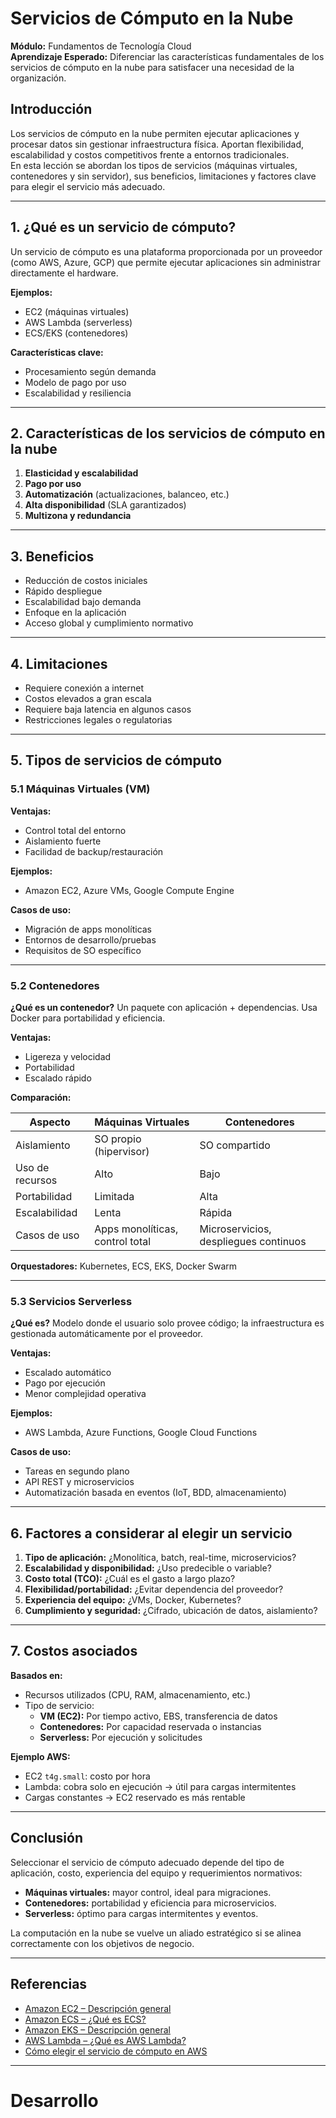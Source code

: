 # Servicios de Cómputo en la Nube

**Módulo:** Fundamentos de Tecnología Cloud  
**Aprendizaje Esperado:** Diferenciar las características fundamentales de los servicios de cómputo en la nube para satisfacer una necesidad de la organización.

## Introducción

Los servicios de cómputo en la nube permiten ejecutar aplicaciones y procesar datos sin gestionar infraestructura física. Aportan flexibilidad, escalabilidad y costos competitivos frente a entornos tradicionales.  
En esta lección se abordan los tipos de servicios (máquinas virtuales, contenedores y sin servidor), sus beneficios, limitaciones y factores clave para elegir el servicio más adecuado.

---

## 1. ¿Qué es un servicio de cómputo?

Un servicio de cómputo es una plataforma proporcionada por un proveedor (como AWS, Azure, GCP) que permite ejecutar aplicaciones sin administrar directamente el hardware.

**Ejemplos:**
- EC2 (máquinas virtuales)
- AWS Lambda (serverless)
- ECS/EKS (contenedores)

**Características clave:**
- Procesamiento según demanda
- Modelo de pago por uso
- Escalabilidad y resiliencia

---

## 2. Características de los servicios de cómputo en la nube

1. **Elasticidad y escalabilidad**
2. **Pago por uso**
3. **Automatización** (actualizaciones, balanceo, etc.)
4. **Alta disponibilidad** (SLA garantizados)
5. **Multizona y redundancia**

---

## 3. Beneficios

- Reducción de costos iniciales
- Rápido despliegue
- Escalabilidad bajo demanda
- Enfoque en la aplicación
- Acceso global y cumplimiento normativo

---

## 4. Limitaciones

- Requiere conexión a internet
- Costos elevados a gran escala
- Requiere baja latencia en algunos casos
- Restricciones legales o regulatorias

---

## 5. Tipos de servicios de cómputo

### 5.1 Máquinas Virtuales (VM)

**Ventajas:**
- Control total del entorno
- Aislamiento fuerte
- Facilidad de backup/restauración

**Ejemplos:**
- Amazon EC2, Azure VMs, Google Compute Engine

**Casos de uso:**
- Migración de apps monolíticas
- Entornos de desarrollo/pruebas
- Requisitos de SO específico

---

### 5.2 Contenedores

**¿Qué es un contenedor?**
Un paquete con aplicación + dependencias. Usa Docker para portabilidad y eficiencia.

**Ventajas:**
- Ligereza y velocidad
- Portabilidad
- Escalado rápido

**Comparación:**

| Aspecto           | Máquinas Virtuales         | Contenedores                     |
|-------------------|----------------------------|----------------------------------|
| Aislamiento       | SO propio (hipervisor)     | SO compartido                    |
| Uso de recursos   | Alto                        | Bajo                             |
| Portabilidad      | Limitada                   | Alta                             |
| Escalabilidad     | Lenta                      | Rápida                           |
| Casos de uso      | Apps monolíticas, control total | Microservicios, despliegues continuos |

**Orquestadores:** Kubernetes, ECS, EKS, Docker Swarm

---

### 5.3 Servicios Serverless

**¿Qué es?**
Modelo donde el usuario solo provee código; la infraestructura es gestionada automáticamente por el proveedor.

**Ventajas:**
- Escalado automático
- Pago por ejecución
- Menor complejidad operativa

**Ejemplos:**
- AWS Lambda, Azure Functions, Google Cloud Functions

**Casos de uso:**
- Tareas en segundo plano
- API REST y microservicios
- Automatización basada en eventos (IoT, BDD, almacenamiento)

---

## 6. Factores a considerar al elegir un servicio

1. **Tipo de aplicación:** ¿Monolítica, batch, real-time, microservicios?
2. **Escalabilidad y disponibilidad:** ¿Uso predecible o variable?
3. **Costo total (TCO):** ¿Cuál es el gasto a largo plazo?
4. **Flexibilidad/portabilidad:** ¿Evitar dependencia del proveedor?
5. **Experiencia del equipo:** ¿VMs, Docker, Kubernetes?
6. **Cumplimiento y seguridad:** ¿Cifrado, ubicación de datos, aislamiento?

---

## 7. Costos asociados

**Basados en:**
- Recursos utilizados (CPU, RAM, almacenamiento, etc.)
- Tipo de servicio:
  - **VM (EC2):** Por tiempo activo, EBS, transferencia de datos
  - **Contenedores:** Por capacidad reservada o instancias
  - **Serverless:** Por ejecución y solicitudes

**Ejemplo AWS:**
- EC2 `t4g.small`: costo por hora
- Lambda: cobra solo en ejecución → útil para cargas intermitentes
- Cargas constantes → EC2 reservado es más rentable

---

## Conclusión

Seleccionar el servicio de cómputo adecuado depende del tipo de aplicación, costo, experiencia del equipo y requerimientos normativos:

- **Máquinas virtuales:** mayor control, ideal para migraciones.
- **Contenedores:** portabilidad y eficiencia para microservicios.
- **Serverless:** óptimo para cargas intermitentes y eventos.

La computación en la nube se vuelve un aliado estratégico si se alinea correctamente con los objetivos de negocio.

---

## Referencias

- [Amazon EC2 – Descripción general](https://aws.amazon.com/es/ec2/)
- [Amazon ECS – ¿Qué es ECS?](https://aws.amazon.com/es/ecs/)
- [Amazon EKS – Descripción general](https://aws.amazon.com/es/eks/)
- [AWS Lambda – ¿Qué es AWS Lambda?](https://aws.amazon.com/es/lambda/)
- [Cómo elegir el servicio de cómputo en AWS](https://aws.amazon.com/es/compute/)

---

# Desarrollo


